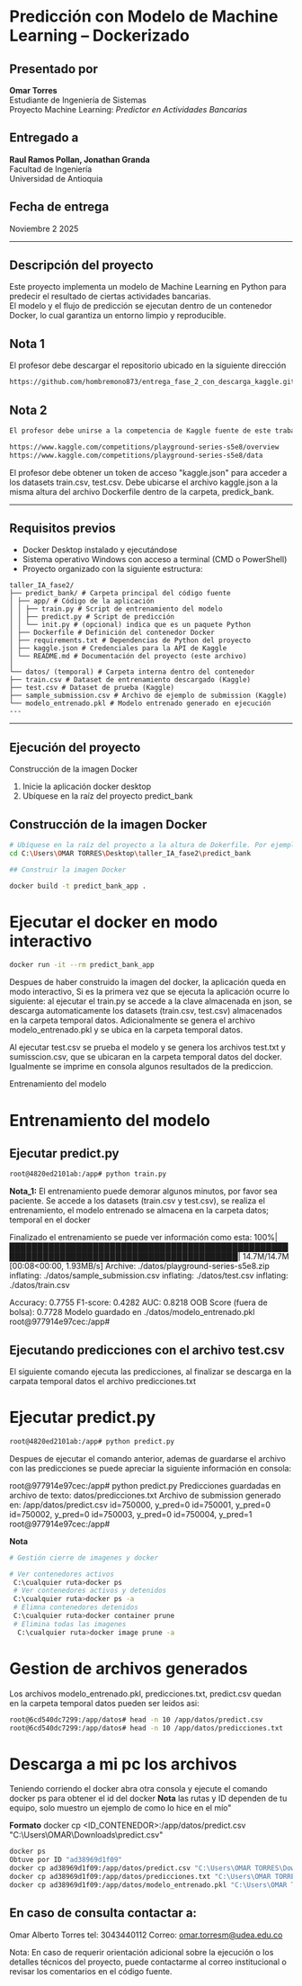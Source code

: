 # Predicción con Modelo de Machine Learning – Dockerizado

## Presentado por
**Omar Torres**  
Estudiante de Ingeniería de Sistemas  
Proyecto Machine Learning: *Predictor en Actividades Bancarias*

## Entregado a
**Raul Ramos Pollan, Jonathan Granda**  
Facultad de Ingeniería  
Universidad de Antioquia

## Fecha de entrega
Noviembre 2 2025

---

## Descripción del proyecto

Este proyecto implementa un modelo de Machine Learning en Python para predecir el resultado de ciertas actividades bancarias.  
El modelo y el flujo de predicción se ejecutan dentro de un contenedor Docker, lo cual garantiza un entorno limpio y reproducible.

## Nota 1
El profesor debe descargar el repositorio ubicado en la siguiente dirección
```bash
https://github.com/hombremono873/entrega_fase_2_con_descarga_kaggle.git

```
## Nota 2
```bash
El profesor debe unirse a la competencia de Kaggle fuente de este trabajo en los enlaces,

https://www.kaggle.com/competitions/playground-series-s5e8/overview
https://www.kaggle.com/competitions/playground-series-s5e8/data

```
El profesor debe obtener un token de acceso "kaggle.json" para acceder a los datasets 
train.csv, test.csv.
Debe ubicarse el archivo kaggle.json a la misma altura del archivo Dockerfile dentro de la carpeta,
predick_bank.

---

## Requisitos previos

- Docker Desktop instalado y ejecutándose
- Sistema operativo Windows con acceso a terminal (CMD o PowerShell)
- Proyecto organizado con la siguiente estructura:
```text
taller_IA_fase2/
├── predict_bank/ # Carpeta principal del código fuente
│ ├── app/ # Código de la aplicación
│ │ ├── train.py # Script de entrenamiento del modelo
│ │ ├── predict.py # Script de predicción
│ │ └── init.py # (opcional) indica que es un paquete Python
│ ├── Dockerfile # Definición del contenedor Docker
│ ├── requirements.txt # Dependencias de Python del proyecto
│ ├── kaggle.json # Credenciales para la API de Kaggle
│ └── README.md # Documentación del proyecto (este archivo)
│
└── datos/ (temporal) # Carpeta interna dentro del contenedor
├── train.csv # Dataset de entrenamiento descargado (Kaggle)
├── test.csv # Dataset de prueba (Kaggle)
├── sample_submission.csv # Archivo de ejemplo de submission (Kaggle)
└── modelo_entrenado.pkl # Modelo entrenado generado en ejecución
---
```
---
## Ejecución del proyecto
Construcción de la imagen Docker
1. Inicie la aplicación docker desktop
2. Ubíquese en la raíz del proyecto predict_bank


## Construcción de la imagen Docker

```bash
# Ubíquese en la raíz del proyecto a la altura de Dokerfile. Por ejemplo (Mi caso):
cd C:\Users\OMAR TORRES\Desktop\taller_IA_fase2\predict_bank

## Construir la imagen Docker

docker build -t predict_bank_app .
```
# Ejecutar el docker en modo interactivo
```bash
docker run -it --rm predict_bank_app

```

Despues de haber construido la imagen del docker, la aplicación queda en modo interactivo,
Si es la primera vez que se ejecuta la aplicación ocurre lo siguiente:
al ejecutar el train.py se accede a la clave almacenada en json, se descarga automaticamente los datasets
(train.csv, test.csv) almacenados en la carpeta temporal datos. Adicionalmente se genera el archivo modelo_entrenado.pkl y se ubica en la carpeta temporal datos.

Al ejecutar test.csv se prueba el modelo y se genera los archivos test.txt y sumisscion.csv, que se ubicaran en la carpeta temporal datos del docker. Igualmente se imprime en consola algunos resultados de la prediccion.

Entrenamiento del modelo
# Entrenamiento del modelo
## Ejecutar predict.py
```bash
root@4820ed2101ab:/app# python train.py
```
**Nota_1:**
  El entrenamiento puede demorar algunos minutos, por favor sea paciente.
  Se accede a los datasets (train.csv y test.csv), se realiza el entrenamiento, el modelo entrenado
  se almacena en la carpeta datos;  temporal en el docker

  Finalizado el entrenamiento se puede ver información como esta:
  100%|███████████████████████████████████████████████████████████████████████████████████████████| 14.7M/14.7M [00:08<00:00, 1.93MB/s]
  Archive:  ./datos/playground-series-s5e8.zip
    inflating: ./datos/sample_submission.csv
    inflating: ./datos/test.csv
    inflating: ./datos/train.csv

   Accuracy: 0.7755
   F1-score: 0.4282
   AUC: 0.8218
   OOB Score (fuera de bolsa): 0.7728
   Modelo guardado en ./datos/modelo_entrenado.pkl
   root@977914e97cec:/app#
 
## Ejecutando predicciones con el archivo test.csv
 El siguiente comando ejecuta las predicciones, al finalizar se descarga en la carpata temporal datos el archivo predicciones.txt

# Ejecutar predict.py
```bash
root@4820ed2101ab:/app# python predict.py
```
Despues de ejecutar el comando anterior, ademas de guardarse el archivo con las predicciones se
puede apreciar la siguiente información en consola:

root@977914e97cec:/app# python predict.py
Predicciones guardadas en archivo de texto: datos/predicciones.txt
Archivo de submission generado en: /app/datos/predict.csv
id=750000, y_pred=0
id=750001, y_pred=0
id=750002, y_pred=0
id=750003, y_pred=0
id=750004, y_pred=1
root@977914e97cec:/app#

**Nota**

```bash
# Gestión cierre de imagenes y docker

# Ver contenedores activos
 C:\cualquier ruta>docker ps
 # Ver contenedores activos y detenidos
 C:\cualquier ruta>docker ps -a
 # Elimna contenedores detenidos
 C:\cualquier ruta>docker container prune
 # Elimina todas las imagenes 
  C:\cualquier ruta>docker image prune -a

```

# Gestion de archivos generados

Los archivos modelo_entrenado.pkl, predicciones.txt, predict.csv quedan en la carpeta temporal datos
pueden ser leidos asi: 

```bash
root@6cd540dc7299:/app/datos# head -n 10 /app/datos/predict.csv
root@6cd540dc7299:/app/datos# head -n 10 /app/datos/predicciones.txt

```
# Descarga a mi pc los archivos
Teniendo corriendo el docker abra otra consola y ejecute el comando docker ps para obtener el id del docker
**Nota** las rutas y ID dependen de tu equipo, solo muestro un ejemplo de como lo hice en el mío"

**Formato**
docker cp <ID_CONTENEDOR>:/app/datos/predict.csv "C:\Users\OMAR\Downloads\predict.csv"
```bash
docker ps
Obtuve por ID "ad38969d1f09"
docker cp ad38969d1f09:/app/datos/predict.csv "C:\Users\OMAR TORRES\Downloads\predict.csv"
docker cp ad38969d1f09:/app/datos/predicciones.txt "C:\Users\OMAR TORRES\Downloads\predicciones.txt"
docker cp ad38969d1f09:/app/datos/modelo_entrenado.pkl "C:\Users\OMAR TORRES\Downloads\modelo_entrenado.pkl"
```

## En caso de consulta contactar a:
Omar Alberto Torres
tel: 3043440112
Correo: omar.torresm@udea.edu.co

Nota: En caso de requerir orientación adicional sobre la ejecución o los detalles técnicos del proyecto, puede contactarme al correo institucional o revisar los comentarios en el código fuente.









